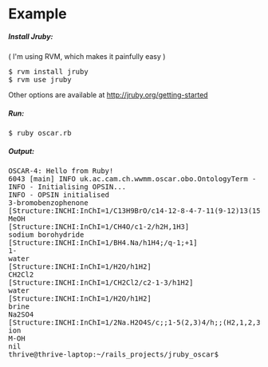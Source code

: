 # Example

##### Install Jruby:
( I'm using RVM, which makes it painfully easy )

<pre>
$ rvm install jruby
$ rvm use jruby
</pre>

Other options are available at http://jruby.org/getting-started

##### Run:

<pre>
$ ruby oscar.rb
</pre>



##### Output:
<pre>
OSCAR-4: Hello from Ruby!
6043 [main] INFO uk.ac.cam.ch.wwmm.oscar.obo.OntologyTerm - Loading ontology terms: uk/ac/cam/ch/wwmm/oscar/obo/terms/ontology.txt
INFO - Initialising OPSIN... 
INFO - OPSIN initialised
3-bromobenzophenone
[Structure:INCHI:InChI=1/C13H9BrO/c14-12-8-4-7-11(9-12)13(15)10-5-2-1-3-6-10/h1-9H]
MeOH
[Structure:INCHI:InChI=1/CH4O/c1-2/h2H,1H3]
sodium borohydride
[Structure:INCHI:InChI=1/BH4.Na/h1H4;/q-1;+1]
1-
water
[Structure:INCHI:InChI=1/H2O/h1H2]
CH2Cl2
[Structure:INCHI:InChI=1/CH2Cl2/c2-1-3/h1H2]
water
[Structure:INCHI:InChI=1/H2O/h1H2]
brine
Na2SO4
[Structure:INCHI:InChI=1/2Na.H2O4S/c;;1-5(2,3)4/h;;(H2,1,2,3,4)/q2*+1;/p-2/f2Na.O4S/q2m;-2]
ion
M-OH
nil
thrive@thrive-laptop:~/rails_projects/jruby_oscar$

</pre>


